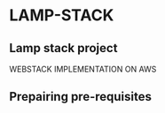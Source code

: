 # LAMP-STACK

## Lamp stack project

WEBSTACK IMPLEMENTATION ON AWS

## Prepairing pre-requisites





